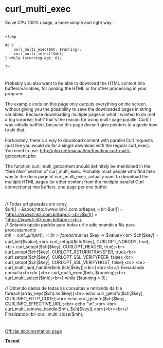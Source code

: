 # curl_multi_exec



Solve CPU 100% usage, a more simple and right way:<br><br>

```
<?php

do {
    curl_multi_exec($mh, $running);
    curl_multi_select($mh);
} while ($running &gt; 0);

?>
```
  

#

Probably you also want to be able to download the HTML content into buffers/variables, for parsing the HTML or for other processing in your program.<br><br>The example code on this page only outputs everything on the screen, without giving you the possibility to save the downloaded pages in string variables. Because downloading multiple pages is what I wanted to do (not a big surprise, huh? that&apos;s the reason for using multi-page parallel Curl) I was initially baffled, because this page doesn&apos;t give pointers to a guide how to do that.<br><br>Fortunately, there&apos;s a way to download content with parallel Curl requests (just like you would do for a single download with the regular curl_exec). You need to use: http://php.net/manual/en/function.curl-multi-getcontent.php<br><br>The function curl_multi_getcontent should definitely be mentioned in the "See Also" section of curl_multi_exec. Probably most people who find their way to the docs page of curl_multi_exec, actually want to download the multiple HTML pages (or other content from the multiple parallel Curl connections) into buffers, one page per one buffer.  

#

// Todas url gravadas em array<br>$url[] = &apos;http://www.link1.com.br&apos;;<br>$url[] = &apos;https://www.link2.com.br&apos;;<br>$url[] = &apos;https://www.link3.com.br&apos;;<br><br>// Setando op&#xE7;&#xE3;o padr&#xE3;o para todas url e adicionando a fila para processamento<br>$mh = curl_multi_init();<br>foreach($url as $key =&gt; $value){<br>  $ch[$key] = curl_init($value);<br>  curl_setopt($ch[$key], CURLOPT_NOBODY, true);<br>  curl_setopt($ch[$key], CURLOPT_HEADER, true);<br>  curl_setopt($ch[$key], CURLOPT_RETURNTRANSFER, true);<br>  curl_setopt($ch[$key], CURLOPT_SSL_VERIFYPEER, false);<br>  curl_setopt($ch[$key], CURLOPT_SSL_VERIFYHOST, false);<br>  <br>  curl_multi_add_handle($mh,$ch[$key]);<br>}<br><br>// Executando consulta<br>do {<br>  curl_multi_exec($mh, $running);<br>  curl_multi_select($mh);<br>} while ($running &gt; 0);<br><br>// Obtendo dados de todas as consultas e retirando da fila<br>foreach(array_keys($ch) as $key){<br>  echo curl_getinfo($ch[$key], CURLINFO_HTTP_CODE);<br>  echo curl_getinfo($ch[$key], CURLINFO_EFFECTIVE_URL);<br>  echo "\n";<br>  <br>  curl_multi_remove_handle($mh, $ch[$key]);<br>}<br><br>// Finalizando<br>curl_multi_close($mh);  

#

[Official documentation page](https://www.php.net/manual/en/function.curl-multi-exec.php)

**[To root](/README.md)**
